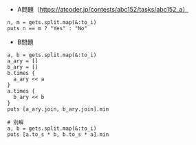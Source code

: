 - A問題（https://atcoder.jp/contests/abc152/tasks/abc152_a）

```
n, m = gets.split.map(&:to_i)
puts n == m ? "Yes" : "No"
```

- B問題
```
a, b = gets.split.map(&:to_i)
a_ary = []
b_ary = []
b.times {
  a_ary << a
}
a.times {
  b_ary << b
}
puts [a_ary.join, b_ary.join].min

# 別解
a, b = gets.split.map(&:to_i)
puts [a.to_s * b, b.to_s * a].min
```
